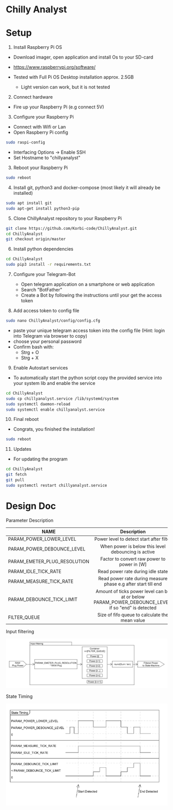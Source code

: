 # Chilly Analyst

# Setup

1. Install Raspberry Pi OS
- Download imager, open application and install Os to your SD-card
- https://www.raspberrypi.org/software/

- Tested with Full Pi OS Desktop installation approx. 2.5GB
    - Light version can work, but it is not tested

 
2. Connect hardware
- Fire up your Raspberry Pi (e.g connect 5V)


3. Configure your Raspberry Pi
 - Connect with Wifi or Lan
 - Open Raspberry Pi config    
```bash
sudo raspi-config
```
 - Interfacing Options -> Enable SSH
 - Set Hostname to "chillyanalyst"

3. Reboot your Raspberry Pi
 ```bash
sudo reboot
```   

4. Install git, python3 and docker-compose (most likely it will already be installed)
```bash
sudo apt install git 
sudo apt-get install python3-pip
``` 


5. Clone ChillyAnalyst repository to your Raspberry Pi
```bash
git clone https://github.com/Korbi-code/ChillyAnalyst.git
cd ChillyAnalyst
git checkout origin/master
```   

6. Install python dependencies
```bash
cd ChillyAnalyst
sudo pip3 install -r requirements.txt
```     

7. Configure your Telegram-Bot 
    - Open telegram application on a smartphone or web application
    - Search "BotFather"
    - Create a Bot by following the instructions until your get the access token
    
    
8. Add access token to config file
```bash
sudo nano ChillyAnalyst/config/config.cfg
```   
- paste your unique telegram access token into the config file (Hint: login into Telegram via browser to copy)
- choose your personal password 
- Confirm bash with:
    - Strg + O 
    - Strg + X

9. Enable Autostart services
- To automatically start the python script copy the provided service into your system lib and enable the service
```bash
cd ChillyAnalyst
sudo cp chillyanalyst.service /lib/systemd/system
sudo systemctl daemon-reload
sudo systemctl enable chillyanalyst.service
```  

10. Final reboot

- Congrats, you finished the installation!
```bash
sudo reboot
``` 

11. Updates

- For updating the program  
```bash
cd ChillyAnalyst
git fetch
git pull
sudo systemctl restart chillyanalyst.service
``` 

# Design Doc

Parameter Description

| NAME          | Description   
| ------------- |:-------------:|
| PARAM_POWER_LOWER_LEVEL         | Power level to detect start after filter
| PARAM_POWER_DEBOUNCE_LEVEL      | When power is below this level debouncing is active    
| PARAM_EMETER_PLUG_RESOLUTION    | Factor to convert raw power to power in [W]  
| PARAM_IDLE_TICK_RATE            | Read power rate during idle state      
| PARAM_MEASURE_TICK_RATE         | Read power rate during measure phase e.g after start till end     
| PARAM_DEBOUNCE_TICK_LIMIT       | Amount of ticks power level can be at or below PARAM_POWER_DEBOUNCE_LEVEL, if so "end" is detected       
| FILTER_QUEUE                    | Size of fifo queue to calculate the mean value 


Input filtering

![Alt text](doc/Input.png?raw=true "Input Filter")


State Timing

![Alt text](doc/StateTiming.png?raw=true "State Timing")